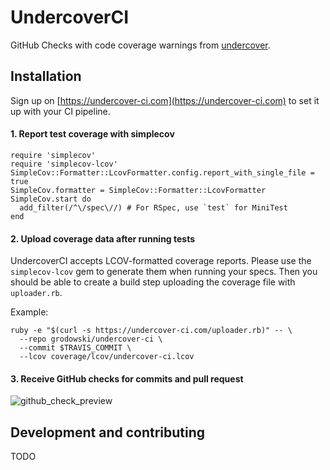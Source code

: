 # UndercoverCI

GitHub Checks with code coverage warnings from [undercover](https://github.com/grodowski/undercover).

## Installation

Sign up on [https://undercover-ci.com](https://undercover-ci.com) to set it up with your CI pipeline.

#### 1. Report test coverage with simplecov

```
require 'simplecov'
require 'simplecov-lcov'
SimpleCov::Formatter::LcovFormatter.config.report_with_single_file = true
SimpleCov.formatter = SimpleCov::Formatter::LcovFormatter
SimpleCov.start do
  add_filter(/^\/spec\//) # For RSpec, use `test` for MiniTest
end
````

#### 2. Upload coverage data after running tests

UndercoverCI accepts LCOV-formatted coverage reports. Please use the `simplecov-lcov` gem to generate them when running your specs. Then you should be able to create a build step uploading the coverage file with `uploader.rb`.

Example:
```
ruby -e "$(curl -s https://undercover-ci.com/uploader.rb)" -- \
  --repo grodowski/undercover-ci \
  --commit $TRAVIS_COMMIT \
  --lcov coverage/lcov/undercover-ci.lcov
```

#### 3. Receive GitHub checks for commits and pull request

![github_check_preview](app/assets/images/check_screenshot_lg.png)

## Development and contributing

TODO

